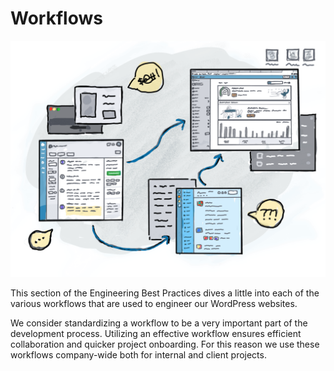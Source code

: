 # Workflows

![](<../.gitbook/assets/workflows (1).jpg>)

This section of the Engineering Best Practices dives a little into each of the various workflows that are used to engineer our WordPress websites.

We consider standardizing a workflow to be a very important part of the development process. Utilizing an effective workflow ensures efficient collaboration and quicker project onboarding. For this reason we use these workflows company-wide both for internal and client projects.
